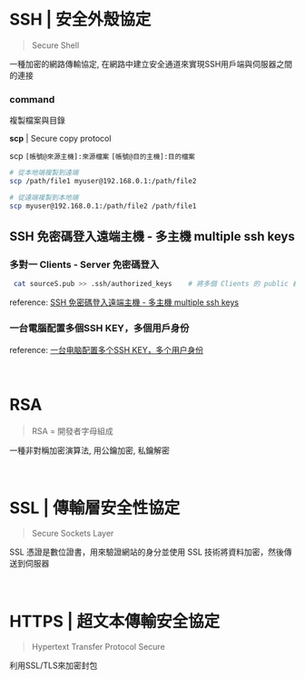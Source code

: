 # SSH | 安全外殼協定

> Secure Shell

一種加密的網路傳輸協定, 在網路中建立安全通道來實現SSH用戶端與伺服器之間的連接

### command

複製檔案與目錄

**scp** | Secure copy protocol 

scp `[帳號@來源主機]:來源檔案` `[帳號@目的主機]:目的檔案 `

```sh
# 從本地端複製到遠端
scp /path/file1 myuser@192.168.0.1:/path/file2

# 從遠端複製到本地端
scp myuser@192.168.0.1:/path/file2 /path/file1
```

## SSH 免密碼登入遠端主機 - 多主機 multiple ssh keys

### 多對一 Clients - Server 免密碼登入

```sh
 cat sourceS.pub >> .ssh/authorized_keys    # 將多個 Clients 的 public 都存放到同一個檔案 authorized_keys
```

reference: [SSH 免密碼登入遠端主機 - 多主機 multiple ssh keys](https://blog.xuite.net/tolarku/blog/300563924-SSH+%E5%85%8D%E5%AF%86%E7%A2%BC%E7%99%BB%E5%85%A5%E9%81%A0%E7%AB%AF%E4%B8%BB%E6%A9%9F+-+%E5%A4%9A%E4%B8%BB%E6%A9%9F+multiple+ssh+keys)



### 一台電腦配置多個SSH KEY，多個用戶身份

reference: [一台电脑配置多个SSH KEY，多个用户身份](https://segmentfault.com/a/1190000008462401)

<br />

# RSA

> RSA = 開發者字母組成

一種非對稱加密演算法, 用公鑰加密, 私鑰解密

<br />

# SSL | 傳輸層安全性協定

> Secure Sockets Layer

SSL 憑證是數位證書，用來驗證網站的身分並使用 SSL 技術將資料加密，然後傳送到伺服器

<br />

# HTTPS | 超文本傳輸安全協定

> Hypertext Transfer Protocol Secure

利用SSL/TLS來加密封包
